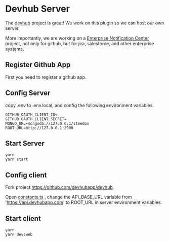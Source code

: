 # Devhub Server

The [devhub](https://github.com/devhubapp/devhub) project is great! We work on this plugin so we can host our own server.

More importantly, we are working on a [Enterprise Notification Center](https://github.com/steedos/steedos-notification-center) project, not only for github, but for jira, salesforce, and other enterprise systems.

## Register Github App

First you need to register a github app.

## Config Server

copy .env to .env.local, and config the following environment variables.

```shell
GITHUB_OAUTH_CLIENT_ID=
GITHUB_OAUTH_CLIENT_SECRET=
MONGO_URL=mongodb://127.0.0.1/steedos
ROOT_URL=http://127.0.0.1:3900
```

## Start Server

```shell
yarn
yarn start
```

## Config client

Fork project https://github.com/devhubapp/devhub.

Open [constants.ts](https://github.com/devhubapp/devhub/blob/master/packages/core/src/utils/constants.ts) , change the API_BASE_URL variable from 'https://api.devhubapp.com' to ROOT_URL in server environment variables.

## Start client

```shell
yarn
yarn dev:web
```
